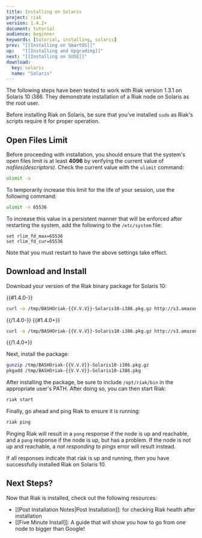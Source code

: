 ```yaml
---
title: Installing on Solaris
project: riak
version: 1.4.2+
document: tutorial
audience: beginner
keywords: [tutorial, installing, solaris]
prev: "[[Installing on SmartOS]]"
up:   "[[Installing and Upgrading]]"
next: "[[Installing on SUSE]]"
download:
  key: solaris
  name: "Solaris"
---
```


The following steps have been tested to work with Riak version 1.3.1 on Solaris 10 i386. They demonstrate installation of a Riak node on Solaris as the root user.

<div class="note">Before installing Riak on Solaris, be sure that you've
installed <code>sudo</code> as Riak's scripts require it for proper operation.</div>

## Open Files Limit

Before proceeding with installation, you should ensure that the system's open files limit is at least **4096** by verifying the current value of *nofiles(descriptors)*. Check the current value with the `ulimit` command:

```bash
ulimit -a
```

To temporarily increase this limit for the life of your session, use the following command:

```bash
ulimit -n 65536
```

To increase this value in a persistent manner that will be enforced after restarting the system, add the following to the `/etc/system` file:

```
set rlim_fd_max=65536
set rlim_fd_cur=65536
```

Note that you must restart to have the above settings take effect.

## Download and Install

Download your version of the Riak binary package for Solaris 10:

{{#1.4.0-}}

```bash
curl -o /tmp/BASHOriak-{{V.V.V}}-Solaris10-i386.pkg.gz http://s3.amazonaws.com/downloads.basho.com/riak/{{V.V}}/{{V.V.V}}/solaris/10/BASHOriak-{{V.V.V}}-1-Solaris10-i386.pkg.gz
```
{{/1.4.0-}}
{{#1.4.0+}}

```bash
curl -o /tmp/BASHOriak-{{V.V.V}}-Solaris10-i386.pkg.gz http://s3.amazonaws.com/downloads.basho.com/riak/{{V.V}}/{{V.V.V}}/solaris/10/BASHOriak-{{V.V.V}}-Solaris10-x86_64.pkg.gz
```
{{/1.4.0+}}

Next, install the package:

```bash
gunzip /tmp/BASHOriak-{{V.V.V}}-Solaris10-i386.pkg.gz
pkgadd /tmp/BASHOriak-{{V.V.V}}-Solaris10-i386.pkg
```

After installing the package, be sure to include `/opt/riak/bin` in the
appropriate user's PATH. After doing so, you can then start Riak:

```bash
riak start
```


Finally, go ahead and ping Riak to ensure it is running:

```bash
riak ping
```

Pinging Riak will result in a `pong` response if the node is up and reachable, and a `pang` response if the node is up, but has a problem. If the node is not up and reachable, a *not responding to pings* error will result instead.

If all responses indicate that riak is up and running, then you have successfully installed Riak on Solaris 10.

## Next Steps?

Now that Riak is installed, check out the following resources:

-   [[Post Installation Notes|Post Installation]]: for checking Riak health after installation
-   [[Five Minute Install]]: A  guide that will show you how to go from one
    node to bigger than Google!
